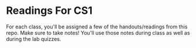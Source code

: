 # Readings For CS1

For each class, you'll be assigned a few of the handouts/readings from this repo. Make sure to take notes! You'll use those notes during class as well as during the lab quizzes.
